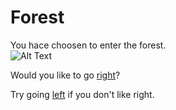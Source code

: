# Forest

You hace choosen to enter the forest.  
![Alt Text](https://upload.wikimedia.org/wikipedia/commons/d/df/Beech_forest_vtacnik.jpg)

Would you like to go [right](right.md)?

Try going [left](left.md) if you don't like right.